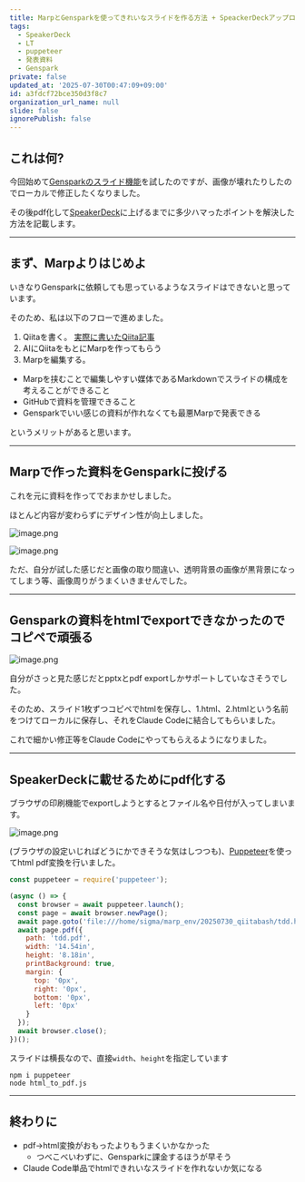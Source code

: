 ```yaml
---
title: MarpとGensparkを使ってきれいなスライドを作る方法 + SpeackerDeckアップロード用にhtmlをpdfに変換する
tags:
  - SpeakerDeck
  - LT
  - puppeteer
  - 発表資料
  - Genspark
private: false
updated_at: '2025-07-30T00:47:09+09:00'
id: a3fdcf72bce350d3f8c7
organization_url_name: null
slide: false
ignorePublish: false
---
```

## これは何?

今回始めて[Gensparkのスライド機能](https://www.genspark.ai/agents?type=slides_agent)を試したのですが、画像が壊れたりしたのでローカルで修正したくなりました。

その後pdf化して[SpeakerDeck](https://speakerdeck.com/)に上げるまでに多少ハマったポイントを解決した方法を記載します。

---

## まず、Marpよりはじめよ

いきなりGensparkに依頼しても思っているようなスライドはできないと思っています。

そのため、私は以下のフローで進めました。

1. Qiitaを書く。 [実際に書いたQiita記事](https://qiita.com/sigma_devsecops/items/a9e91ea580b16bc90ee5)
2. AIにQiitaをもとにMarpを作ってもらう
3. Marpを編集する。

- Marpを挟むことで編集しやすい媒体であるMarkdownでスライドの構成を考えることができること
- GitHubで資料を管理できること
- Gensparkでいい感じの資料が作れなくても最悪Marpで発表できる

というメリットがあると思います。

---

## Marpで作った資料をGensparkに投げる

これを元に資料を作ってでおまかせしました。

ほとんど内容が変わらずにデザイン性が向上しました。

![image.png](https://qiita-image-store.s3.ap-northeast-1.amazonaws.com/0/3718390/f47dc657-5c70-48cd-beee-dd7fe23aea88.png)

![image.png](https://qiita-image-store.s3.ap-northeast-1.amazonaws.com/0/3718390/e909e4a9-2ef3-4d75-b7e6-09610312d1f6.png)

ただ、自分が試した感じだと画像の取り間違い、透明背景の画像が黒背景になってしまう等、画像周りがうまくいきませんでした。

---

## Gensparkの資料をhtmlでexportできなかったのでコピペで頑張る

![image.png](https://qiita-image-store.s3.ap-northeast-1.amazonaws.com/0/3718390/9769cec7-f99b-4fe4-81d5-9f3a2d869b27.png)

自分がさっと見た感じだとpptxとpdf exportしかサポートしていなさそうでした。

そのため、スライド1枚ずつコピペでhtmlを保存し、1.html、2.htmlという名前をつけてローカルに保存し、それをClaude Codeに結合してもらいました。

これで細かい修正等をClaude Codeにやってもらえるようになりました。

---

## SpeakerDeckに載せるためにpdf化する

ブラウザの印刷機能でexportしようとするとファイル名や日付が入ってしまいます。

![image.png](https://qiita-image-store.s3.ap-northeast-1.amazonaws.com/0/3718390/e8e8e454-c013-49aa-9a10-9b282e5dd2d9.png)

(ブラウザの設定いじればどうにかできそうな気はしつつも)、[Puppeteer](https://pptr.dev/)を使ってhtml pdf変換を行いました。

```js
const puppeteer = require('puppeteer');

(async () => {
  const browser = await puppeteer.launch();
  const page = await browser.newPage();
  await page.goto('file:///home/sigma/marp_env/20250730_qiitabash/tdd.html', { waitUntil: 'networkidle0' });
  await page.pdf({ 
    path: 'tdd.pdf', 
    width: '14.54in',
    height: '8.18in',
    printBackground: true,
    margin: {
      top: '0px',
      right: '0px',
      bottom: '0px',
      left: '0px'
    }
  });
  await browser.close();
})();
```

スライドは横長なので、直接`width`、`height`を指定しています

```shell
npm i puppeteer
node html_to_pdf.js
```

---

## 終わりに

- pdf→html変換がおもったよりもうまくいかなかった
  - つべこべいわずに、Gensparkに課金するほうが早そう
- Claude Code単品でhtmlできれいなスライドを作れないか気になる
